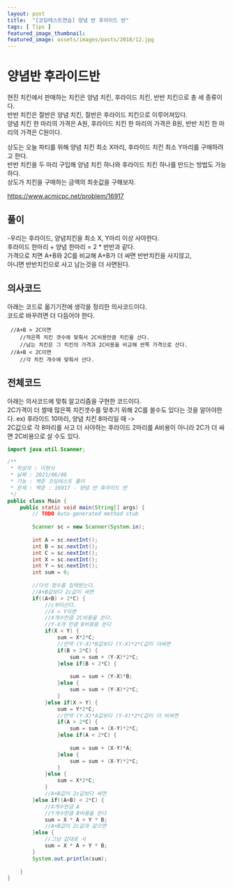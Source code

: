 ```yaml
---
layout: post
title:  "[코딩테스트연습] 양념 반 후라이드 반"
tags: [ Tips ]
featured_image_thumbnail:
featured_image: assets/images/posts/2018/12.jpg
---
```







# 양념반 후라이드반

현진 치킨에서 판매하는 치킨은 양념 치킨, 후라이드 치킨, 반반 치킨으로 총 세 종류이다.  
 반반 치킨은 절반은 양념 치킨, 절반은 후라이드 치킨으로 이루어져있다.  
양념 치킨 한 마리의 가격은 A원, 후라이드 치킨 한 마리의 가격은 B원, 반반 치킨 한 마리의 가격은 C원이다.

상도는 오늘 파티를 위해 양념 치킨 최소 X마리, 후라이드 치킨 최소 Y마리를 구매하려고 한다.   
반반 치킨을 두 마리 구입해 양념 치킨 하나와 후라이드 치킨 하나를 만드는 방법도 가능하다.   
상도가 치킨을 구매하는 금액의 최솟값을 구해보자.  



https://www.acmicpc.net/problem/16917

## 풀이 
  -우리는 후라이드, 양념치킨을 최소 X, Y마리 이상 사야한다.  
    후라이드 한마리 + 양념 한마리 = 2 * 반반과 같다.  
    가격으로 치면 A+B와 2C를 비교해 A+B가 더 싸면 반반치킨을 사지않고,  
    아니면 반반치킨으로 사고 남는것을 더 사면된다.  


## 의사코드

  아래는 코드로 옮기기전에 생각을 정리한 의사코드이다.  
  코드로 바꾸려면 더 다듬어야 한다. 
  ```
   //A+B > 2C이면
      //적은쪽 치킨 갯수에 맞춰서 2C비용만큼 치킨을 산다.
      //남는 치킨은 그 치킨의 가격과 2C비용을 비교해 싼쪽 가격으로 산다.
   //A+B < 2C이면
      //각 치킨 개수에 맞춰서 산다.
  ```



## 전체코드
아래는 의사코드에 맞춰 알고리즘을 구현한 코드이다.  
2C가격이 더 쌀때 많은쪽 치킨갯수를 맞추기 위해 2C를 쓸수도 있다는 것을 알아야한다.
ex) 후라이드 10마리, 양념 치킨 8마리일 때 ->  
 2C값으로 각 8마리를 사고 더 사야하는 후라이드 2마리를 A비용이 아니라 2C가 더 싸면 2C비용으로 살 수도 있다. 

```java
import java.util.Scanner;

/**
 * 작성자 : 이현식
 * 날짜 : 2021/06/08
 * 기능 : 백준 코딩테스트 풀이
 * 문제 : 백준 : 16917 - 양념 반 후라이드 반
 */
public class Main {
	public static void main(String[] args) {
		// TODO Auto-generated method stub
		
		Scanner sc = new Scanner(System.in);
		
		int A = sc.nextInt();
		int B = sc.nextInt();
		int C = sc.nextInt();
		int X = sc.nextInt();
		int Y = sc.nextInt();
		int sum = 0;
		
		//다섯 정수를 입력받는다.
		//A+B값보다 2c값이 싸면
		if((A+B) > 2*C) {
			//c부터산다.
			//X < Y이면
			//X개수만큼 2C비용을 쓴다.
			//Y-X개 만큼 B비용을 쓴다
			if(X < Y) {
				sum = X*2*C;
				//만약 (Y-X)*B값보다 (Y-X)*2*C값이 더싸면
				if(B > 2*C) {
					sum = sum + (Y-X)*2*C;
				}else if(B < 2*C) {
					
					sum = sum + (Y-X)*B;
				}else {
					sum = sum + (Y-X)*2*C;
				}
			}else if(X > Y) {
				sum = Y*2*C;
				//만약 (Y-X)*A값보다 (Y-X)*2*C값이 더 비싸면
				if(A > 2*C) {
					sum = sum + (X-Y)*2*C;
				}else if(A < 2*C) {
					
					sum = sum + (X-Y)*A;
				}else {
					sum = sum + (X-Y)*2*C;
				}
			}else {
				sum = X*2*C;
			}
			//A+B값이 2c값보다 싸면
		}else if((A+B) < 2*C) {
			//X개수만금 A
			//Y개수만큼 B비용을 쓴다
			sum = X * A + Y * B;
			//A+B값이 2c값과 같으면
		}else {
			//그냥 값대로 사
			sum = X * A + Y * B;
		}
		System.out.println(sum);
		
	}
}

```